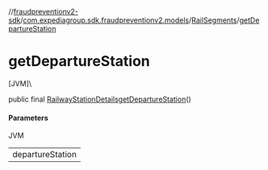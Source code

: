 //[fraudpreventionv2-sdk](../../../index.md)/[com.expediagroup.sdk.fraudpreventionv2.models](../index.md)/[RailSegments](index.md)/[getDepartureStation](get-departure-station.md)

# getDepartureStation

[JVM]\

public final [RailwayStationDetails](../-railway-station-details/index.md)[getDepartureStation](get-departure-station.md)()

#### Parameters

JVM

| |
|---|
| departureStation |
